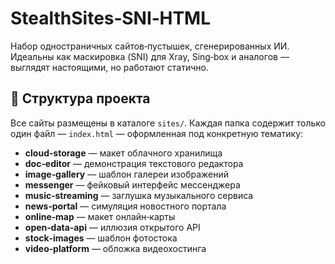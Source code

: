 # StealthSites‑SNI‑HTML

Набор одностраничных сайтов‑пустышек, сгенерированных ИИ. Идеальны как маскировка (SNI) для Xray, Sing‑box и аналогов — выглядят настоящими, но работают статично.

## 📁 Структура проекта

Все сайты размещены в каталоге `sites/`. Каждая папка содержит только один файл — `index.html` — оформленная под конкретную тематику:

- **cloud‑storage** — макет облачного хранилища
- **doc‑editor** — демонстрация текстового редактора
- **image‑gallery** — шаблон галереи изображений
- **messenger** — фейковый интерфейс мессенджера
- **music‑streaming** — заглушка музыкального сервиса
- **news‑portal** — симуляция новостного портала
- **online‑map** — макет онлайн‑карты
- **open‑data‑api** — иллюзия открытого API
- **stock‑images** — шаблон фотостока
- **video‑platform** — обложка видеохостинга